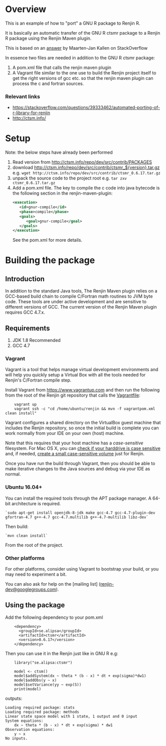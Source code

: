 # Overview

This is an example of how to "port" a GNU R package to Renjin R.

It is basically an automatic transfer of the GNU R ctsmr package to a Renjin R package using the Renjin Maven plugin.

This is based on an [answer](https://stackoverflow.com/questions/39333462/automated-porting-of-r-library-for-renjin "Automated porting of R library for Renjin") by Maarten-Jan Kallen on StackOverflow

In essence two files are needed in addition to the GNU R ctsmr package:
1. A pom.xml file that calls the renjin maven plugin
1. A Vagrant file similar to the one use to build the Renjin project itself to get the right versions of gcc etc. so that the renjin maven plugin can process the c and fortran sources. 

### Relevant links
- <https://stackoverflow.com/questions/39333462/automated-porting-of-r-library-for-renjin>
- <http://ctsm.info/>

Setup
=====
Note: the below steps have already been performed

1. Read version from http://ctsm.info/repo/dev/src/contrib/PACKAGES
1. download http://ctsm.info/repo/dev/src/contrib/ctsmr_${version}.tar.gz
    e.g. `wget http://ctsm.info/repo/dev/src/contrib/ctsmr_0.6.17.tar.gz`
1. unpack the source code to the project root
    e.g. `tar zxv ctsmr_0.6.17.tar.gz`
1. Add a pom.xml file. The key to compile the c code into java bytecode is
    the following section in the renjin-maven-plugin:
   ```xml
   <execution>
      <id>gnur-compile</id>
      <phase>compile</phase>
      <goals>
         <goal>gnur-compile</goal>
      </goals>
   </execution>
   ```
   See the pom.xml for more details.

Building the package
=====================

Introduction
------------

In addition to the standard Java tools, The Renjin Maven plugin relies on a GCC-based
build chain to compile C/Fortran math routines to JVM byte code.
These tools are under active development and are sensitive to different versions of GCC. 
The current version of the Renjin Maven plugin requires GCC 4.7.x.


Requirements
------------
1. JDK 1.8 Recommended
2. GCC 4.7

### Vagrant

Vagrant is a tool that helps manage virtual development environments and
will help you quickly setup a Virtual Box with all the tools needed
for Renjin's C/Fortran compile step.

Install Vagrant from https://www.vagrantup.com and then run the following
from the root of the Renjin git repository that calls the
[Vagrantfile](Vagrantfile):
```
    vagrant up
    vagrant ssh -c "cd /home/ubuntu/renjin && mvn -f vagrantpom.xml clean install"
```
Vagrant configures a shared directory on the VirtualBox guest machine
that includes the Renjin repository, so once the initial build
is complete you can work normally from your IDE on your own (host) machine.

Note that this requires that your host machine has a *case-sensitive* 
filesystem. For Mac OS X, you can
[check if your harddrive is case sensitive](http://apple.stackexchange.com/questions/71357/how-to-check-if-my-hd-is-case-sensitive-or-not#71360)
and, if needed, [create a small case-sensitive volume](https://coderwall.com/p/mgi8ja/case-sensitive-git-in-mac-os-x-like-a-pro)
just for Renjin.

Once you have run the build through Vagrant, then you should be able to
make iterative changes to the Java sources and debug via your IDE 
as normal.

### Ubuntu 16.04+

You can install the required tools through the APT package manager. 
A 64-bit architecture is required.

    `sudo apt-get install openjdk-8-jdk make gcc-4.7 gcc-4.7-plugin-dev gfortran-4.7 g++-4.7 gcc-4.7.multilib g++-4.7-multilib libz-dev`

Then build:

    `mvn clean install`

From the root of the project.

### Other platforms

For other platforms, consider using Vagrant to bootstrap your build,
or you may need to experiment a bit. 

You can also ask for help on the [mailing list] (renjin-dev@googlegroups.com).

## Using the package

Add the following dependency to your pom.xml

```
    <dependency>
      <groupId>se.alipsa</groupId>
      <artifactId>ctsmr</artifactId>
      <version>0.6.17</version>
    </dependency>
```

Then you can use it in the Renjin just like in GNU R e.g:

```
    library("se.alipsa:ctsmr")
    
    model <- ctsm()
    model$addSystem(dx ~ theta * (b - x) * dt + exp(sigma)*dw1)
    model$addObs(y ~ x)
    model$setVariance(yy ~ exp(S))
    print(model)
```

outputs:

```
Loading required package: stats
Loading required package: methods
Linear state space model with 1 state, 1 output and 0 input
System equations:
	dx ~ theta * (b - x) * dt + exp(sigma) * dw1
Observation equations:
	y ~ x
No inputs.
```

